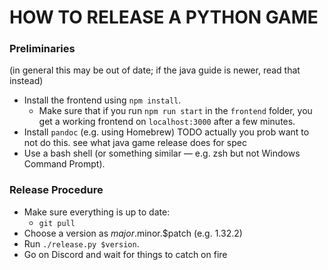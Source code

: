 # HOW TO RELEASE A PYTHON GAME

### Preliminaries
(in general this may be out of date; if the java guide is newer, read that instead)
- Install the frontend using `npm install`.
    - Make sure that if you run `npm run start` in the `frontend` folder, you get a working frontend on `localhost:3000` after a few minutes.
- Install `pandoc` (e.g. using Homebrew)
TODO actually you prob want to not do this. see what java game release does for spec
- Use a bash shell (or something similar — e.g. zsh but not Windows Command Prompt).

### Release Procedure
- Make sure everything is up to date:
    - `git pull`
- Choose a version as $major.$minor.$patch (e.g. 1.32.2)
- Run `./release.py $version`.
- Go on Discord and wait for things to catch on fire
